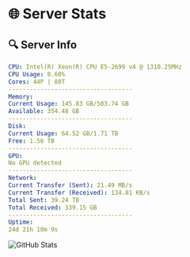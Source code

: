 # 🌐 Server Stats
## 🔍 Server Info
```yaml
CPU: Intel(R) Xeon(R) CPU E5-2699 v4 @ 1310.25MHz
CPU Usage: 0.60%
Cores: 44P | 88T
-----------------------------------
Memory:
Current Usage: 145.83 GB/503.74 GB
Available: 354.48 GB
-----------------------------------
Disk:
Current Usage: 64.52 GB/1.71 TB
Free: 1.56 TB
-----------------------------------
GPU:
No GPU detected
-----------------------------------
Network:
Current Transfer (Sent): 21.49 MB/s
Current Transfer (Received): 134.81 KB/s
Total Sent: 39.24 TB
Total Received: 339.15 GB
-----------------------------------
Uptime:
24d 21h 10m 9s
```
![GitHub Stats](https://img.shields.io/badge/Updated-2025-04-01_18:32:58-blue)